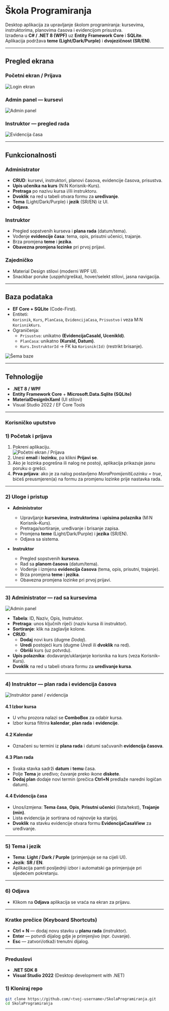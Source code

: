 # Škola Programiranja

Desktop aplikacija za upravljanje školom programiranja: kursevima, instruktorima, planovima časova i evidencijom prisustva.  
Izrađena u **C# / .NET 8 (WPF)** uz **Entity Framework Core** i **SQLite**. Aplikacija podržava **teme (Light/Dark/Purple)** i **dvojezičnost (SR/EN)**.

---

## Pregled ekrana

### Početni ekran / Prijava
![Login ekran](./login.png)

### Admin panel — kursevi
![Admin panel](./admin-panel.png)

### Instruktor — pregled rada 
![Evidencija časa](./instruktor-panel.png)

---

##  Funkcionalnosti

###  Administrator
- **CRUD**: kursevi, instruktori, planovi časova, evidencije časova, prisustva.
- **Upis učenika na kurs** (N:N Korisnik–Kurs).
- **Pretraga** po nazivu kursa i/ili instruktoru.
- **Dvoklik** na red u tabeli otvara formu za **uređivanje**.
- **Tema** (Light/Dark/Purple) i **jezik** (SR/EN) iz UI.
- **Odjava**.

###  Instruktor
- Pregled sopstvenih kurseva i **plana rada** (datum/tema).
- Vođenje **evidencije časa**: tema, opis, prisutni učenici, trajanje.
- Brza promjena **teme** i **jezika**.
- **Obavezna promjena lozinke** pri prvoj prijavi.

### Zajedničko
- Material Design stilovi (moderni WPF UI).
- Snackbar poruke (uspjeh/greška), hover/selekt stilovi, jasna navigacija.

---

##  Baza podataka

- **EF Core + SQLite** (Code-First).
- Entiteti:  
  `Korisnik`, `Kurs`, `PlanCasa`, `EvidencijaCasa`, `Prisustvo` i veza M:N `KorisnikKurs`.
- Ograničenja:
  - `Prisustvo`: unikatno **(EvidencijaCasaId, UcenikId)**.
  - `PlanCasa`: unikatno **(KursId, Datum)**.
  - `Kurs.InstruktorId` → FK ka `Korisnik(Id)` (restrikt brisanje).

![Šema baze](./skola_programiranja.png)


---

## Tehnologije

- **.NET 8 / WPF**
- **Entity Framework Core** + **Microsoft.Data.Sqlite (SQLite)**
- **MaterialDesignInXaml** (UI stilovi)
- Visual Studio 2022 / EF Core Tools

---

### Korisničko uputstvo


### 1) Početak i prijava

1. Pokreni aplikaciju.  
   ![Početni ekran / Prijava](./login.png)
2. Unesi **email** i **lozinku**, pa klikni **Prijavi se**.
3. Ako je lozinka pogrešna ili nalog ne postoji, aplikacija prikazuje jasnu poruku o grešci.
4. **Prva prijava**: ako je za nalog postavljeno *MoraPromijenitiLozinku = true*, bićeš preusmjeren(a) na formu za promjenu lozinke prije nastavka rada.

---

### 2) Uloge i pristup

- **Administrator**
  - Upravljanje **kursevima**, **instruktorima** i **upisima polaznika** (M:N Korisnik–Kurs).
  - Pretraga/sortiranje, uređivanje i brisanje zapisa.
  - Promjena **teme** (Light/Dark/Purple) i **jezika** (SR/EN).
  - Odjava sa sistema.

- **Instruktor**
  - Pregled sopstvenih **kurseva**.
  - Rad sa **planom časova** (datum/tema).
  - Vođenje i izmjena **evidencija časova** (tema, opis, prisutni, trajanje).
  - Brza promjena **teme** i **jezika**.
  - Obavezna promjena lozinke pri prvoj prijavi.

---

### 3) Administrator — rad sa kursevima

![Admin panel](./admin-panel.png)

- **Tabela**: ID, Naziv, Opis, Instruktor.
- **Pretraga**: unos ključnih riječi (naziv kursa ili instruktor).
- **Sortiranje**: klik na zaglavlje kolone.
- **CRUD**:
  - **Dodaj** novi kurs (dugme *Dodaj*).
  - **Uredi** postojeći kurs (dugme *Uredi* ili **dvoklik** na red).
  - **Obriši** kurs (uz potvrdu).
- **Upis polaznika**: dodavanje/uklanjanje korisnika na kurs (veza Korisnik–Kurs).
- **Dvoklik** na red u tabeli otvara formu za **uređivanje kursa**.


---

### 4) Instruktor — plan rada i evidencija časova

![Instruktor panel / evidencija](./instruktor-panel.png)

#### 4.1 Izbor kursa
- U vrhu prozora nalazi se **ComboBox** za odabir kursa.
- Izbor kursa filtrira **kalendar**, **plan rada** i **evidencije**.

#### 4.2 Kalendar
- Označeni su termini iz **plana rada** i datumi sačuvanih **evidencija časova**.

#### 4.3 Plan rada
- Svaka stavka sadrži **datum** i **temu** časa.
- Polje **Tema** je uređivo; čuvanje preko ikone **diskete**.
- **Dodaj plan** dodaje novi termin (prečica **Ctrl+N** predlaže naredni logičan datum).

#### 4.4 Evidencija časa
- Unos/izmjena: **Tema časa**, **Opis**, **Prisutni učenici** (lista/tekst), **Trajanje (min)**.
- Lista evidencija je sortirana od najnovije ka starijoj.
- **Dvoklik** na stavku evidencije otvara formu **EvidencijaCasaView** za uređivanje.

---

### 5) Tema i jezik

- **Tema**: **Light / Dark / Purple** (primjenjuje se na cijeli UI).
- **Jezik**: **SR / EN**.
- Aplikacija pamti posljednji izbor i automatski ga primjenjuje pri sljedećem pokretanju.

---

### 6) Odjava

- Klikom na **Odjava** aplikacija se vraća na ekran za prijavu.

---

### Kratke prečice (Keyboard Shortcuts)

- **Ctrl + N** — dodaj novu stavku u **planu rada** (instruktor).
- **Enter** — potvrdi dijalog gdje je primjenjivo (npr. čuvanje).
- **Esc** — zatvori/otkaži trenutni dijalog.

---

### Preduslovi
- **.NET SDK 8**
- **Visual Studio 2022** (Desktop development with .NET)

### 1) Kloniraj repo
```bash
git clone https://github.com/<tvoj-username>/SkolaProgramiranja.git
cd SkolaProgramiranja

